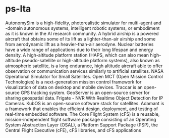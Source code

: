 # ps-lta

AutonomySim is a high-fidelity, photorealistic simulator for multi-agent and -domain autonomous systems, intelligent robotic systems, or embodiment as it is known in the AI research community. A hybrid airship is a powered aircraft that obtains some of its lift as a lighter-than-air airship and some from aerodynamic lift as a heavier-than-air aerodyne. Nuclear batteries have a wide range of applications due to their long lifespan and energy density. A high-altitude platform station (HAPS, which can also mean high-altitude pseudo-satellite or high-altitude platform systems), also known as atmospheric satellite, is a long endurance, high altitude aircraft able to offer observation or communication services similarly to artificial satellites. NASA Operational Simulator for Small Satellites. Open MCT (Open Mission Control Technologies) is a next-generation mission control framework for visualization of data on desktop and mobile devices. Traccar is an open-source GPS tracking system. GeoServer is an open-source server for sharing geospatial data. Frigate - NVR With Realtime Object Detection for IP Cameras. KubOS is an open-source software stack for satellites. Adamant is a framework that enables the efficient design, deployment, and testing of real-time embedded software. The Core Flight System (cFS) is a reusable, mission-independent flight software package consisting of an Operating System Abstraction Layer (OSAL), a Platform Support Package (PSP), the Central Flight Executive (cFE), cFS libraries, and cFS applications
